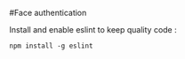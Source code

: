 #Face authentication

Install and enable eslint to keep quality code :

``` npm install -g eslint ```
